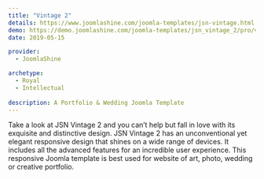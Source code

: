 ```yaml
---
title: "Vintage 2"
details: https://www.joomlashine.com/joomla-templates/jsn-vintage.html
demo: https://demo.joomlashine.com/joomla-templates/jsn_vintage_2/pro/vintage/
date: 2019-05-15

provider: 
  - JoomlaShine

archetype:
  - Royal
  - Intellectual
  
description: A Portfolio & Wedding Joomla Template
---
```


Take a look at JSN Vintage 2 and you can’t help but fall in love with its exquisite and distinctive design. JSN Vintage 2 has an unconventional yet elegant responsive design that shines on a wide range of devices. It includes all the advanced features for an incredible user experience. This responsive Joomla template is best used for website of art, photo, wedding or creative portfolio.